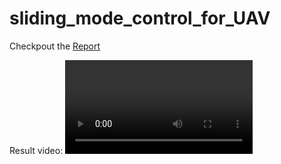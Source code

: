 # sliding_mode_control_for_UAV

Checkpout the [Report](report/kashid_kate_project_report.pdf)

Result video:
![sliding mode control](video/kashid_kate_project_video.mp4)